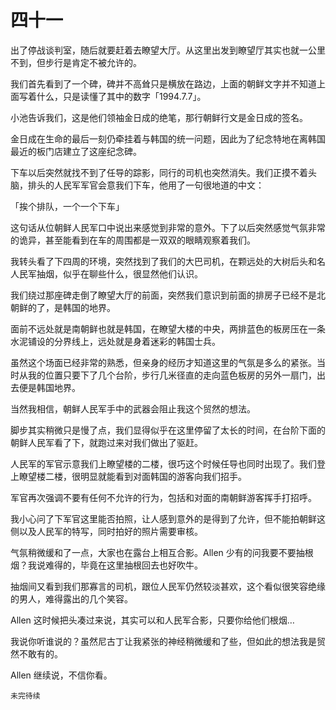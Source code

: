 # 四十一

出了停战谈判室，随后就要赶着去瞭望大厅。从这里出发到瞭望厅其实也就一公里不到，但步行是肯定不被允许的。

我们首先看到了一个碑，碑并不高耸只是横放在路边，上面的朝鲜文字并不知道上面写着什么，只是读懂了其中的数字「1994.7.7」。

小池告诉我们，这是他们领袖金日成的绝笔，那行朝鲜行文是金日成的签名。

金日成在生命的最后一刻仍牵挂着与韩国的统一问题，因此为了纪念特地在离韩国最近的板门店建立了这座纪念碑。

下车以后突然就找不到了任导的踪影，同行的司机也突然消失。我们正摸不着头脑，排头的人民军军官会意我们下车，他用了一句很地道的中文：

「挨个排队，一个一个下车」

这句话从位朝鲜人民军口中说出来感觉到非常的意外。下了以后突然感觉气氛非常的诡异，甚至能看到在车的周围都是一双双的眼睛观察着我们。

我转头看了下四周的环境，突然找到了我们的大巴司机，在颗远处的大树后头和名人民军抽烟，似乎在聊些什么，很显然他们认识。

我们绕过那座碑走倒了瞭望大厅的前面，突然我们意识到前面的排房子已经不是北朝鲜的了，是韩国的地界。

面前不远处就是南朝鲜也就是韩国，在瞭望大楼的中央，两排蓝色的板房压在一条水泥铺设的分界线上，远处就是身着迷彩的韩国士兵。

虽然这个场面已经非常的熟悉，但亲身的经历才知道这里的气氛是多么的紧张。当时从我的位置只要下了几个台阶，步行几米径直的走向蓝色板房的另外一扇门，出去便是韩国地界。

当然我相信，朝鲜人民军手中的武器会阻止我这个贸然的想法。

脚步其实稍微只是慢了点，我们显得似乎在这里停留了太长的时间，在台阶下面的朝鲜人民军看了下，就跑过来对我们做出了驱赶。

人民军的军官示意我们上瞭望楼的二楼，很巧这个时候任导也同时出现了。我们登上瞭望楼二楼，很明显就能看到对面韩国的游客向我们招手。

军官再次强调不要有任何不允许的行为，包括和对面的南朝鲜游客挥手打招呼。

我小心问了下军官这里能否拍照，让人感到意外的是得到了允许，但不能拍朝鲜这侧以及人民军的特写，同时拍好的照片需要审核。

气氛稍微缓和了一点，大家也在露台上相互合影。Allen 少有的问我要不要抽根烟？我说难得的，毕竟在这里抽根回去也好吹牛。

抽烟间又看到我们那寡言的司机，跟位人民军仍然较淡甚欢，这个看似很笑容绝缘的男人，难得露出的几个笑容。

Allen 这时候把头凑过来说，其实可以和人民军合影，只要你给他们根烟…

我说你听谁说的？虽然尼古丁让我紧张的神经稍微缓和了些，但如此的想法我是贸然不敢有的。

Allen 继续说，不信你看。

`未完待续`
